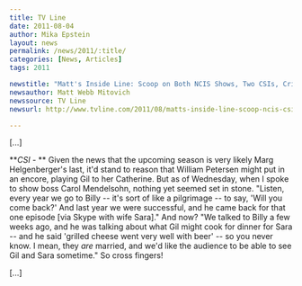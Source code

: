 ```yaml
---
title: TV Line
date: 2011-08-04
author: Mika Epstein
layout: news
permalink: /news/2011/:title/
categories: [News, Articles]
tags: 2011

newstitle: "Matt's Inside Line: Scoop on Both NCIS Shows, Two CSIs, Criminal Minds, Chuck and More!  "
newsauthor: Matt Webb Mitovich  
newssource: TV Line  
newsurl: http://www.tvline.com/2011/08/matts-inside-line-scoop-ncis-csi-criminal-minds-chuck/  

---
```


[...]

***CSI* - ** Given the news that the upcoming season is very likely Marg Helgenberger's last, it'd stand to reason that William Petersen might put in an encore, playing Gil to her Catherine. But as of Wednesday, when I spoke to show boss Carol Mendelsohn, nothing yet seemed set in stone. "Listen, every year we go to Billy -- it's sort of like a pilgrimage -- to say, 'Will you come back?' And last year we were successful, and he came back for that one episode [via Skype with wife Sara]." And now? "We talked to Billy a few weeks ago, and he was talking about what Gil might cook for dinner for Sara -- and he said 'grilled cheese went very well with beer' -- so you never know. I mean, they *are* married, and we'd like the audience to be able to see Gil and Sara sometime." So cross fingers!

[...]

